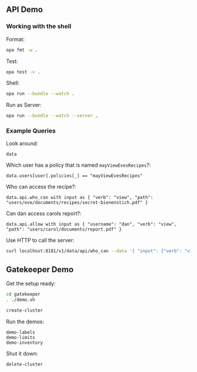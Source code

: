 ## API Demo

### Working with the shell

Format:
```bash
opa fmt -w .
```

Test:
```bash
opa test -v .
```

Shell:
```bash
opa run --bundle --watch .
```

Run as Server:
```bash
opa run --bundle --watch --server .
```

### Example Queries

Look around: 
```
data
```

Which user has a policy that is named `mayViewEvesRecipes`?:
```
data.users[user].policies[_] == "mayViewEvesRecipes"
```

Who can access the recipe?:
```
data.api.who_can with input as { "verb": "view", "path": "users/eve/documents/recipes/secret-bienenstich.pdf" }
```

Can dan access carols report?:
```
data.api.allow with input as { "username": "dan", "verb": "view", "path": "users/carol/documents/report.pdf" }
```

Use HTTP to call the server:
```bash
curl localhost:8181/v1/data/api/who_can --data '{ "input": {"verb": "view", "path": "users/eve/documents/recipes/secret-bienenstich.pdf"} }'
```

## Gatekeeper Demo

Get the setup ready:
```bash
cd gatekeeper
. ./demo.sh

create-cluster
```

Run the demos:
```
demo-labels
demo-limits
demo-inventory
```

Shut it down:
```bash
delete-cluster
```

